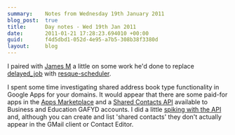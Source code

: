 ```yaml
---
summary:    Notes from Wednesday 19th January 2011
blog_post:  true
title:      Day notes - Wed 19th Jan 2011
date:       2011-01-21 17:28:23.694010 +00:00
guid:       f4d5dbd1-052d-4e95-a7b5-308b38f3380d
layout:     blog
---
```

I paired with [James M](http://jamesmead.org/) a little on some work he'd done to replace [delayed_job](https://github.com/tobi/delayed_job) with [resque-scheduler](https://github.com/bvandenbos/resque-scheduler).

I spent some time investigating shared address book type functionality in Google Apps for your domains.  It would appear that there are some paid-for apps in the [Apps Marketplace](http://www.google.com/enterprise/marketplace/) and a [Shared Contacts API](http://code.google.com/googleapps/domain/shared_contacts/gdata_shared_contacts_api_reference.html) available to Business and Education GAFYD accounts.  I did a little [spiking with the API](https://github.com/chrisroos/google-apps-shared-contacts-api-spike) and, although you can create and list 'shared contacts' they don't actually appear in the GMail client or Contact Editor.
